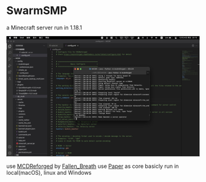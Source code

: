 # SwarmSMP
a Minecraft server run in 1.18.1

![preview](https://github.com/Robotunl/SwarmSMP/blob/main/demo.JPG)

use [MCDReforged](https://github.com/Fallen-Breath/MCDReforged) by [Fallen_Breath](https://github.com/Fallen-Breath)
use [Paper](https://papermc.io) as core
basicly run in local(macOS), linux and Windows
